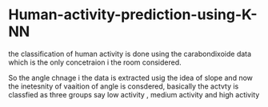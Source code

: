 # Human-activity-prediction-using-K-NN


the classification of human activity is done using the carabondixoide data which is the only concetraion i the room considered.

So the angle chnage i the data is extracted  usig the idea of slope and now the inetesnity of vaaition of angle is consdered,
basically the actvty is classfied as three groups say low activity , medium activity and high activity 
